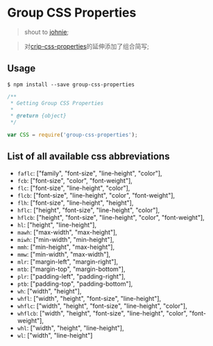 # Group CSS Properties

> shout to [johnie](https://github.com/johnie);<br/>

> 对[crip-css-properties](https://github.com/johnie/crip-css-properties)的延伸添加了组合简写;

## Usage

```console
$ npm install --save group-css-properties
```

```js
/**
 * Getting Group CSS Properties
 *
 * @return {object}
 */

var CSS = require('group-css-properties');
```

## List of all available css abbreviations

* `faflc`: ["family", "font-size", "line-height", "color"],
* `fcb`: ["font-size", "color", "font-weight"],
* `flc`: ["font-size", "line-height", "color"],
* `flcb`: ["font-size", "line-height", "color", "font-weight"],
* `flh`: ["font-size", "line-height", "height"],
* `hflc`: ["height", "font-size", "line-height", "color"],
* `hflcb`: ["height", "font-size", "line-height", "color", "font-weight"],
* `hl`: ["height", "line-height"],
* `mawh`: ["max-width", "max-height"],
* `miwh`: ["min-width", "min-height"],
* `mmh`: ["min-height", "max-height"],
* `mmw`: ["min-width", "max-width"],
* `mlr`: ["margin-left", "margin-right"],
* `mtb`: ["margin-top", "margin-bottom"],
* `plr`: ["padding-left", "padding-right"],
* `ptb`: ["padding-top", "padding-bottom"],
* `wh`: ["width", "height"],
* `whfl`: ["width", "height", "font-size", "line-height"],
* `whflc`: ["width", "height", "font-size", "line-height", "color"],
* `whflcb`: ["width", "height", "font-size", "line-height", "color", "font-weight"],
* `whl`: ["width", "height", "line-height"],
* `wl`: ["width", "line-height"]
